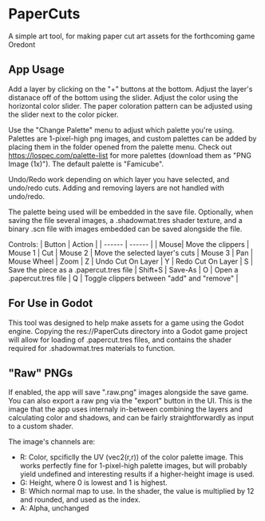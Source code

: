 # PaperCuts

A simple art tool, for making paper cut art assets for the forthcoming game Oredont

## App Usage

Add a layer by clicking on the "+" buttons at the bottom. Adjust the layer's distanace off of the bottom using the slider. Adjust the color using the horizontal color slider. The paper coloration pattern can be adjusted using the slider next to the color picker.

Use the "Change Palette" menu to adjust which palette you're using. Palettes are 1-pixel-high png images, and custom palettes can be added by placing them in the folder opened from the palette menu. Check out https://lospec.com/palette-list for more palettes (download them as "PNG Image (1x)"). The default palette is "Famicube".

Undo/Redo work depending on which layer you have selected, and undo/redo cuts. Adding and removing layers are not handled with undo/redo.

The palette being used will be embedded in the save file. Optionally, when saving the file several images, a .shadowmat.tres shader texture, and a binary .scn file with images embedded can be saved alongside the file.

Controls:
| Button | Action |
| ------ | ------ |
| Mouse| Move the clippers
| Mouse 1 | Cut
| Mouse 2 | Move the selected layer's cuts
| Mouse 3 | Pan
| Mouse Wheel | Zoom
| Z | Undo Cut On Layer
| Y | Redo Cut On Layer
| S | Save the piece as a .papercut.tres file
| Shift+S | Save-As
| O | Open a .papercut.tres file
| Q | Toggle clippers between "add" and "remove" |

## For Use in Godot

This tool was designed to help make assets for a game using the Godot engine. Copying the res://PaperCuts directory into a Godot game project will allow for loading of .papercut.tres files, and contains the shader required for .shadowmat.tres materials to function.

## "Raw" PNGs

If enabled, the app will save ".raw.png" images alongside the save game. You can also export a raw png via the "export" button in the UI. This is the image that the app uses internaly in-between combining the layers and calculating color and shadows, and can be fairly straightforwardly as input to a custom shader.

The image's channels are:
- R: Color, spcificlly the UV (vec2(r,r)) of the color palette image. This works perfectly fine for 1-pixel-high palette images, but will probably yield undefined and interesting results if a higher-height image is used.
- G: Height, where 0 is lowest and 1 is highest. 
- B: Which normal map to use. In the shader, the value is multiplied by 12 and rounded, and used as the index.
- A: Alpha, unchanged
